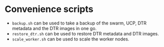 # Convenience scripts

-   `backup.sh` can be used to take a backup of the swarm, UCP, DTR metadata and the DTR images in one go.
-   `restore_dtr.sh` can be used to restore DTR metadata and DTR images.
-   `scale_worker.sh` can be used to scale the worker nodes.
